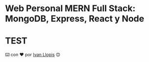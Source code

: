 # Web Personal MERN Full Stack: MongoDB, Express, React y Node

# TEST

⌨️ con ❤️ por [Ivan Llopis](https://www.ivanllopis.net) 😊
